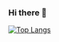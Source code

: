 <!--
**mrahmansagar/mrahmansagar** is a ✨ _special_ ✨ repository because its `README.md` (this file) appears on your GitHub profile.

Here are some ideas to get you started:

- 🔭 I’m currently working on ...
- 🌱 I’m currently learning ...
- 👯 I’m looking to collaborate on ...
- 🤔 I’m looking for help with ...
- 💬 Ask me about ...
- 📫 How to reach me: ...
- 😄 Pronouns: ...
- ⚡ Fun fact: ...
-->

### Hi there 👋

[![Top Langs](https://github-readme-stats.vercel.app/api/top-langs/?username=mrahmansagar&layout=compact)](https://github.com/anuraghazra/github-readme-stats)
